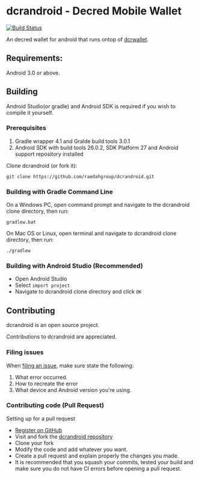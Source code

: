 # dcrandroid - Decred Mobile Wallet
[![Build Status](https://travis-ci.org/raedahgroup/dcrandroid.svg?branch=master)](https://travis-ci.org/raedahgroup/dcrandroid)

An decred wallet for android that runs ontop of [dcrwallet](https://github.com/decred/dcrwallet).

## Requirements:
Android 3.0 or above.

## Building
Android Studio(or gradle) and Android SDK is required if you wish to compile it yourself.

### Prerequisites
1. Gradle wrapper 4.1 and Gralde build tools 3.0.1
2. Android SDK with build tools 26.0.2, SDK Platform 27 and Android support repository installed

Clone dcrandroid (or fork it):

    git clone https://github.com/raedahgroup/dcrandroid.git
### Building with Gradle Command Line
On a Windows PC, open command prompt and navigate to the dcrandroid clone directory, then run:
    
    gradlew.bat

On Mac OS or Linux, open terminal and navigate to dcrandroid clone directory, then run:

    ./gradlew

### Building with Android Studio (Recommended)
* Open Android Studio
* Select `import project`
* Navigate to dcrandroid clone directory and click `OK`
## Contributing
dcrandroid is an open source project.

Contributions to dcrandroid are appreciated.
### Filing issues
When [filing an issue](https://github.com/raedahgroup/dcrandroid/issues/new), make sure state the following:
1. What error occurred.
2. How to recreate the error
3. What device and Android version you're using.
### Contributing code (Pull Request)
Setting up for a pull request
* [Register on GitHub](http://github.com)
* Visit and fork the [dcrandroid repository](https://github.com/raedahgroup/dcrandroid)
* Clone your fork
* Modify the code and add whatever you want.
* Create a pull request and explain properly the changes you made.
* It is recommended that you squash your commits, tested your build and make sure you do not have CI errors before opening a pull request.
